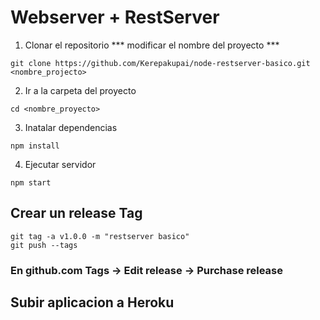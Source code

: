 # Webserver + RestServer

1. Clonar el repositorio *** modificar el nombre del proyecto ***
```
git clone https://github.com/Kerepakupai/node-restserver-basico.git <nombre_projecto>
```

2. Ir a la carpeta del proyecto
```
cd <nombre_proyecto>
```

3. Inatalar dependencias
```
npm install
```

4. Ejecutar servidor
```
npm start
```

## Crear un release Tag
```
git tag -a v1.0.0 -m "restserver basico"
git push --tags
```

### En github.com Tags -> Edit release -> Purchase release 

## Subir aplicacion a Heroku
```

```
